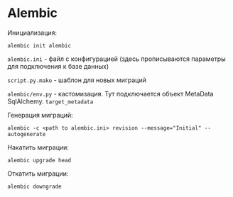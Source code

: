 <h1>Alembic</h1>
Инициализация:

```shell
alembic init alembic
```

`alembic.ini` - файл с конфигурацией (здесь прописываются параметры для подключения к базе данных)

`script.py.mako` - шаблон для новых миграций

`alembic/env.py` - кастомизация. Тут подключается объект MetaData SqlAlchemy. `target_metadata`


Генерация миграций:
```shell
alembic -c <path to alembic.ini> revision --message="Initial" --autogenerate
```

Накатить миграции:
```shell
alembic upgrade head
```

Откатить миграции:
```shell
alembic downgrade
```
